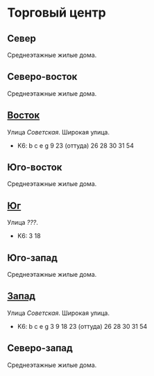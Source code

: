 # Торговый центр

## Север

Среднеэтажные жилые дома.

## Северо-восток

Среднеэтажные жилые дома.

## [Восток](./600080.md)

Улица *Советская*.
Широкая улица.

* K6:   b   c   e   g
        9   23 (оттуда) 26  28  30  31  54

## Юго-восток

Среднеэтажные жилые дома.

## [Юг](./596094.md)

Улица *???*.

* K6:   3   18

## Юго-запад

Среднеэтажные жилые дома.

## [Запад](./595080.md)

Улица *Советская*.
Широкая улица.

* K6:   b   c   e   g
        3   9   18  23 (оттуда) 26  28  30  31  54

## Северо-запад

Среднеэтажные жилые дома.
